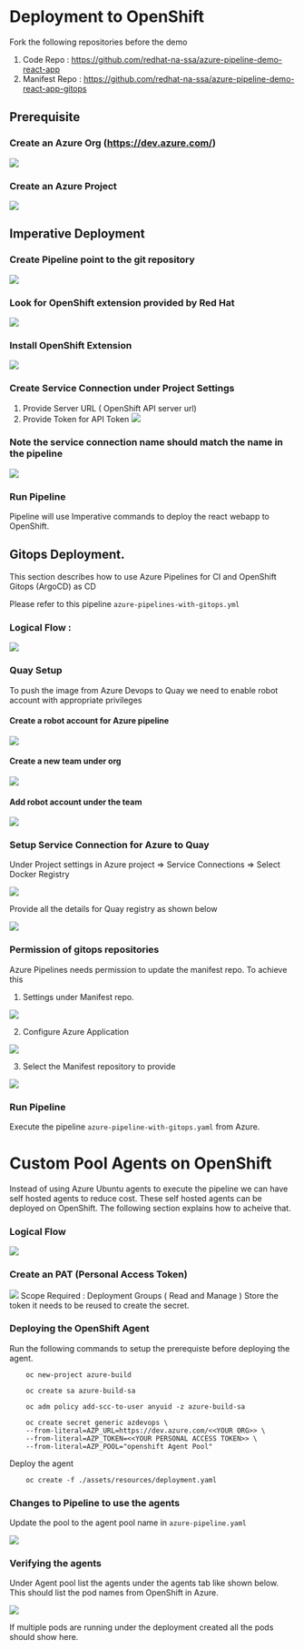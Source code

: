 # Deployment to OpenShift

Fork the following repositories before the demo 

1) Code Repo : https://github.com/redhat-na-ssa/azure-pipeline-demo-react-app
2) Manifest Repo : https://github.com/redhat-na-ssa/azure-pipeline-demo-react-app-gitops

## Prerequisite
### Create an Azure Org (https://dev.azure.com/)
   ![](./assets/azure-org.png)
### Create an Azure Project
   ![](./assets/azure-project.png)

## Imperative Deployment

### Create Pipeline point to the git repository
   ![](./assets/azure-pipeline.png)
### Look for OpenShift extension provided by Red Hat
   ![](./assets/azure-Browse%20Marketplace.png)
### Install OpenShift Extension
   ![](./assets/azure-Install%20Openshift%20Extension.png)
### Create Service Connection under Project Settings
   1) Provide Server URL ( OpenShift API server url)
   2) Provide Token for API Token
   ![](./assets/azure-%20Service%20Connection.png) 
   ### Note the service connection name should match the name in the pipeline
   ![](./assets/azure-openshift%20connection%20in%20pipeline.png)

### Run Pipeline
   
   Pipeline will use Imperative commands to deploy the react webapp to OpenShift.
   

## Gitops Deployment.
This section describes how to use Azure Pipelines for CI and OpenShift Gitops (ArgoCD) as CD 

Please refer to this pipeline  `azure-pipelines-with-gitops.yml`

### Logical Flow : 
![](./assets/azure-gitops.png)



### Quay Setup 

To push the image from Azure Devops to Quay we need to enable robot account with appropriate privileges

#### Create a robot account for Azure pipeline
![](./assets/azure-quay-robot-acct.png)

#### Create a new team under org
![](./assets/azure-quay-create-new-team.png)

#### Add robot account under the team
![](./assets/azure-quay-add-member.png)


### Setup Service Connection for Azure to Quay

Under Project settings in Azure project => Service Connections => Select Docker Registry 

![](./assets/azure-docker-registry.png)

Provide all the details for Quay registry as shown below

![](./assets/azure-docker-quay-info.png)

### Permission of gitops repositories 

Azure Pipelines needs permission to update the manifest repo. To achieve this 

1) Settings under Manifest repo.

![](./assets/azure-github-settings.png)

2) Configure Azure Application

![](./assets/azure-github-azure-app.png)

3) Select the Manifest repository to provide

![](./assets/azure-github-add-gitopsrepo.png)

### Run Pipeline
   Execute the pipeline `azure-pipeline-with-gitops.yaml` from Azure.




# Custom Pool Agents on OpenShift

Instead of using Azure Ubuntu agents to execute the pipeline we can have self hosted agents to reduce cost. These self hosted agents can be deployed on OpenShift. The following section explains how to acheive that.

### Logical Flow
![](./assets/azure-selfhosted%20agent.png)

### Create an PAT (Personal Access Token)

![](./assets/azure-pat%20token.png)
Scope Required : Deployment Groups ( Read and Manage )
Store the token it needs to be reused to create the secret.

### Deploying the OpenShift Agent

Run the following commands to setup the prerequiste before deploying the agent.

```
    oc new-project azure-build

    oc create sa azure-build-sa

    oc adm policy add-scc-to-user anyuid -z azure-build-sa

    oc create secret generic azdevops \
    --from-literal=AZP_URL=https://dev.azure.com/<<YOUR ORG>> \
    --from-literal=AZP_TOKEN=<<YOUR PERSONAL ACCESS TOKEN>> \
    --from-literal=AZP_POOL="openshift Agent Pool"
```

Deploy the agent 
```
    oc create -f ./assets/resources/deployment.yaml 
```    

### Changes to Pipeline to use the agents
Update the pool to the agent pool name in `azure-pipeline.yaml`

![](./assets/azure-agentpool%20pipeline.png)




### Verifying the agents
Under Agent pool list the agents under the agents tab like shown below. This should list the pod names from OpenShift in Azure.

![](./assets/azure-agent%20verification.png)

If multiple pods are running under the deployment created all the pods should show here.







